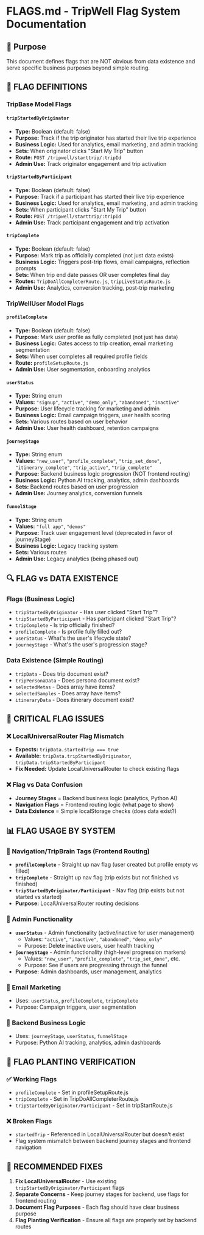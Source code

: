 # FLAGS.md - TripWell Flag System Documentation

## 🎯 **Purpose**
This document defines flags that are NOT obvious from data existence and serve specific business purposes beyond simple routing.

## 🚦 **FLAG DEFINITIONS**

### **TripBase Model Flags**

#### **`tripStartedByOriginator`** 
- **Type:** Boolean (default: false)
- **Purpose:** Track if the trip originator has started their live trip experience
- **Business Logic:** Used for analytics, email marketing, and admin tracking
- **Sets:** When originator clicks "Start My Trip" button
- **Route:** `POST /tripwell/starttrip/:tripId`
- **Admin Use:** Track originator engagement and trip activation

#### **`tripStartedByParticipant`**
- **Type:** Boolean (default: false) 
- **Purpose:** Track if a participant has started their live trip experience
- **Business Logic:** Used for analytics, email marketing, and admin tracking
- **Sets:** When participant clicks "Start My Trip" button
- **Route:** `POST /tripwell/starttrip/:tripId`
- **Admin Use:** Track participant engagement and trip activation

#### **`tripComplete`**
- **Type:** Boolean (default: false)
- **Purpose:** Mark trip as officially completed (not just data exists)
- **Business Logic:** Triggers post-trip flows, email campaigns, reflection prompts
- **Sets:** When trip end date passes OR user completes final day
- **Routes:** `TripDoAllCompleterRoute.js`, `tripLiveStatusRoute.js`
- **Admin Use:** Analytics, conversion tracking, post-trip marketing

### **TripWellUser Model Flags**

#### **`profileComplete`**
- **Type:** Boolean (default: false)
- **Purpose:** Mark user profile as fully completed (not just has data)
- **Business Logic:** Gates access to trip creation, email marketing segmentation
- **Sets:** When user completes all required profile fields
- **Route:** `profileSetupRoute.js`
- **Admin Use:** User segmentation, onboarding analytics

#### **`userStatus`**
- **Type:** String enum
- **Values:** `"signup"`, `"active"`, `"demo_only"`, `"abandoned"`, `"inactive"`
- **Purpose:** User lifecycle tracking for marketing and admin
- **Business Logic:** Email campaign triggers, user health scoring
- **Sets:** Various routes based on user behavior
- **Admin Use:** User health dashboard, retention campaigns

#### **`journeyStage`**
- **Type:** String enum  
- **Values:** `"new_user"`, `"profile_complete"`, `"trip_set_done"`, `"itinerary_complete"`, `"trip_active"`, `"trip_complete"`
- **Purpose:** Backend business logic progression (NOT frontend routing)
- **Business Logic:** Python AI tracking, analytics, admin dashboards
- **Sets:** Backend routes based on user progression
- **Admin Use:** Journey analytics, conversion funnels

#### **`funnelStage`**
- **Type:** String enum
- **Values:** `"full app"`, `"demos"`
- **Purpose:** Track user engagement level (deprecated in favor of journeyStage)
- **Business Logic:** Legacy tracking system
- **Sets:** Various routes
- **Admin Use:** Legacy analytics (being phased out)

## 🔍 **FLAG vs DATA EXISTENCE**

### **Flags (Business Logic)**
- `tripStartedByOriginator` - Has user clicked "Start Trip"?
- `tripStartedByParticipant` - Has participant clicked "Start Trip"?
- `tripComplete` - Is trip officially finished?
- `profileComplete` - Is profile fully filled out?
- `userStatus` - What's the user's lifecycle state?
- `journeyStage` - What's the user's progression stage?

### **Data Existence (Simple Routing)**
- `tripData` - Does trip document exist?
- `tripPersonaData` - Does persona document exist?
- `selectedMetas` - Does array have items?
- `selectedSamples` - Does array have items?
- `itineraryData` - Does itinerary document exist?

## 🚨 **CRITICAL FLAG ISSUES**

### **❌ LocalUniversalRouter Flag Mismatch**
- **Expects:** `tripData.startedTrip === true`
- **Available:** `tripData.tripStartedByOriginator`, `tripData.tripStartedByParticipant`
- **Fix Needed:** Update LocalUniversalRouter to check existing flags

### **❌ Flag vs Data Confusion**
- **Journey Stages** = Backend business logic (analytics, Python AI)
- **Navigation Flags** = Frontend routing logic (what page to show)
- **Data Existence** = Simple localStorage checks (does data exist?)

## 📊 **FLAG USAGE BY SYSTEM**

### **🎯 Navigation/TripBrain Tags (Frontend Routing)**
- **`profileComplete`** - Straight up nav flag (user created but profile empty vs filled)
- **`tripComplete`** - Straight up nav flag (trip exists but not finished vs finished)
- **`tripStartedByOriginator/Participant`** - Nav flag (trip exists but not started vs started)
- **Purpose:** LocalUniversalRouter routing decisions

### **👥 Admin Functionality**
- **`userStatus`** - Admin functionality (active/inactive for user management)
  - Values: `"active"`, `"inactive"`, `"abandoned"`, `"demo_only"`
  - Purpose: Delete inactive users, user health tracking
- **`journeyStage`** - Admin functionality (high-level progression markers)
  - Values: `"new_user"`, `"profile_complete"`, `"trip_set_done"`, etc.
  - Purpose: See if users are progressing through the funnel
- **Purpose:** Admin dashboards, user management, analytics

### **📧 Email Marketing**
- Uses: `userStatus`, `profileComplete`, `tripComplete`
- Purpose: Campaign triggers, user segmentation

### **🔧 Backend Business Logic**
- Uses: `journeyStage`, `userStatus`, `funnelStage`
- Purpose: Python AI tracking, analytics, admin dashboards

## 🎯 **FLAG PLANTING VERIFICATION**

### **✅ Working Flags**
- `profileComplete` - Set in profileSetupRoute.js
- `tripComplete` - Set in TripDoAllCompleterRoute.js
- `tripStartedByOriginator/Participant` - Set in tripStartRoute.js

### **❌ Broken Flags**
- `startedTrip` - Referenced in LocalUniversalRouter but doesn't exist
- Flag system mismatch between backend journey stages and frontend navigation

## 🔧 **RECOMMENDED FIXES**

1. **Fix LocalUniversalRouter** - Use existing `tripStartedByOriginator/Participant` flags
2. **Separate Concerns** - Keep journey stages for backend, use flags for frontend routing
3. **Document Flag Purposes** - Each flag should have clear business purpose
4. **Flag Planting Verification** - Ensure all flags are properly set by backend routes
